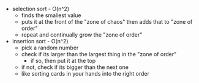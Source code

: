 - selection sort - O(n^2)
	- finds the smallest value
	- puts it at the front of the "zone of chaos" then adds that to "zone of order"
	- repeat and continually grow the "zone of order"
- insertion sort - O(n^2)
	- pick a random number
	- check if its larger than the largest thing in the "zone of order"
		- if so, then put it at the top
	- if not, check if its bigger than the next one
	- like sorting cards in your hands into the right order 
